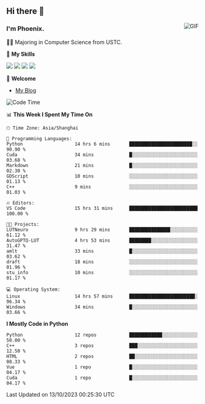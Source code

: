 ## Hi there 👋
<img align="right" alt="GIF" src="https://raw.githubusercontent.com/JoeyBling/JoeyBling/master/pic/pusheencode.gif" />

### I'm Phoenix.

👨‍🎓 Majoring in Computer Science from USTC.

🌟 **My Skills**

![](https://img.shields.io/badge/-Python-3e74a2?style=flat-square&logo=Python&logoColor=fff)
![](https://img.shields.io/badge/-C++-9f62a5?style=flat&logo=cplusplus&logoColor=white)
![](https://img.shields.io/badge/-Linux-185886?style=flat-square&logo=Linux&logoColor=fff)
![](https://img.shields.io/badge/-Rust-ff4136?style=flat-square&logo=Rust&logoColor=fff)

💬 **Welcome**

- [My Blog](https://ysy-phoenix.github.io/)

<!--START_SECTION:waka-->
![Code Time](http://img.shields.io/badge/Code%20Time-318%20hrs%2052%20mins-blue)

📊 **This Week I Spent My Time On** 

```text
🕑︎ Time Zone: Asia/Shanghai

💬 Programming Languages: 
Python                   14 hrs 6 mins       ███████████████████████░░   90.90 % 
Cuda                     34 mins             █░░░░░░░░░░░░░░░░░░░░░░░░   03.68 % 
Markdown                 21 mins             █░░░░░░░░░░░░░░░░░░░░░░░░   02.30 % 
GDScript                 10 mins             ░░░░░░░░░░░░░░░░░░░░░░░░░   01.13 % 
C++                      9 mins              ░░░░░░░░░░░░░░░░░░░░░░░░░   01.03 % 

🔥 Editors: 
VS Code                  15 hrs 31 mins      █████████████████████████   100.00 % 

🐱‍💻 Projects: 
LUTNeuro                 9 hrs 29 mins       ███████████████░░░░░░░░░░   61.12 % 
AutoGPTQ-LUT             4 hrs 53 mins       ████████░░░░░░░░░░░░░░░░░   31.47 % 
amlt                     33 mins             █░░░░░░░░░░░░░░░░░░░░░░░░   03.62 % 
draft                    18 mins             ░░░░░░░░░░░░░░░░░░░░░░░░░   01.96 % 
stu_info                 10 mins             ░░░░░░░░░░░░░░░░░░░░░░░░░   01.17 % 

💻 Operating System: 
Linux                    14 hrs 57 mins      ████████████████████████░   96.34 % 
Windows                  34 mins             █░░░░░░░░░░░░░░░░░░░░░░░░   03.66 % 
```

**I Mostly Code in Python** 

```text
Python                   12 repos            ████████████░░░░░░░░░░░░░   50.00 % 
C++                      3 repos             ███░░░░░░░░░░░░░░░░░░░░░░   12.50 % 
HTML                     2 repos             ██░░░░░░░░░░░░░░░░░░░░░░░   08.33 % 
Vue                      1 repo              █░░░░░░░░░░░░░░░░░░░░░░░░   04.17 % 
Cuda                     1 repo              █░░░░░░░░░░░░░░░░░░░░░░░░   04.17 % 
```




 Last Updated on 13/10/2023 00:25:30 UTC
<!--END_SECTION:waka-->

<!--
**ysy-phoenix/ysy-phoenix** is a ✨ _special_ ✨ repository because its `README.md` (this file) appears on your GitHub profile.

Here are some ideas to get you started:

- 🔭 I’m currently working on ...
- 🌱 I’m currently learning ...
- 👯 I’m looking to collaborate on ...
- 🤔 I’m looking for help with ...
- 💬 Ask me about ...
- 📫 How to reach me: ...
- 😄 Pronouns: ...
- ⚡ Fun fact: ...
-->
